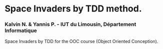 # Space Invaders by TDD method.
### Kalvin N. & Yannis P. - IUT du Limousin, Département Informatique
Space Invaders by TDD for the OOC course (Object Oriented Conception).


